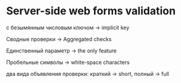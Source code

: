 # Server-side web forms validation

с безымянным числовым ключом -> implicit key

Сводные проверки -> Aggregated checks

Единственный параметр -> the only feature

Пробельные символы -> white-space characters

 два вида объявления проверки: краткий -> short, полный -> full